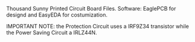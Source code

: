 Thousand Sunny Printed Circuit Board Files.
Software: EaglePCB for designd and EasyEDA for costumization.

IMPORTANT NOTE: the Protection Circuit uses a IRF9Z34 transistor while the Power Saving Circuit a IRLZ44N.
